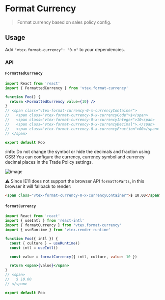 # Format Currency

> Format currency based on sales policy config.

## Usage

Add `"vtex.format-currency": "0.x"` to your dependencies.

### API

#### `FormattedCurrency`

```jsx
import React from 'react'
import { FormattedCurrency } from 'vtex.format-currency'

function Foo() {
  return <FormattedCurrency value={10} />
}
// <span class="vtex-format-currency-0-x-currencyContainer">
//   <span class="vtex-format-currency-0-x-currencyCode">$</span>
//   <span class="vtex-format-currency-0-x-currencyInteger">10<span>
//   <span class="vtex-format-currency-0-x-currencyDecimal">.</span>
//   <span class="vtex-format-currency-0-x-currencyFraction">00</span>
// </span>

export default Foo
```

:info: Do not change the symbol or hide the decimals and fraction using CSS! You can configure the currency, currency symbol and currency decimal places in the Trade Policy settings.

![image](https://user-images.githubusercontent.com/284515/94180906-1c70ba80-fe75-11ea-9cf6-e84f059d924a.png)

:warning: Since IE11 does not support the browser API `formatToParts`, in this browser it will fallback to render:

```html
<span class="vtex-format-currency-0-x-currencyContainer">$ 10.00</span>
```

#### `formatCurrency`

```jsx
import React from 'react'
import { useIntl } from 'react-intl'
import { formatCurrency } from 'vtex.format-currency'
import { useRuntime } from 'vtex.render-runtime'

function Foo({ intl }) {
  const { culture } = useRuntime()
  const intl = useIntl()

  const value = formatCurrency({ intl, culture, value: 10 })

  return <span>{value}</span>
}
// <span>
//   $ 10.00
// </span>

export default Foo
```
